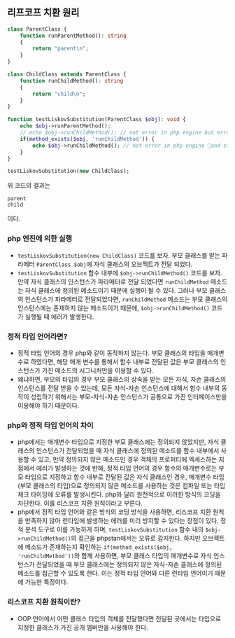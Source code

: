 ## 리프코프 치환 원리
```php
class ParentClass {
    function runParentMethod(): string
    {
        return "parent\n";
    }
}

class ChildClass extends ParentClass {
    function runChildMethod(): string
    {
        return "child\n";
    }
}

function testLiskovSubstitution(ParentClass $obj): void {
    echo $obj->runParentMethod();
    // echo $obj->runChildMethod(); // not error in php engine but error in static analysis
    if(method_exists($obj, 'runChildMethod')) {
        echo $obj->runChildMethod(); // not error in php engine and static analysis
    }
}

testLiskovSubstitution(new ChildClass);
```
위 코드의 결과는
```
parent
child
```
이다.

### php 엔진에 의한 실행
- `testLiskovSubstitution(new ChildClass)` 코드를 보자. 부모 클래스를 받는 파라메터 `ParentClass $obj`에 자식 클래스의 오브젝트가 전달 되었다.
- `testLiskovSubstitution` 함수 내부에 `$obj->runChildMethod()` 코드를 보자. 만약 자식 클래스의 인스턴스가 파라메터로 전달 되었다면 `runChildMethod` 메소드는 자식 클래스에 정의된 메소드이기 때문에 실행이 될 수 있다. 그러나 부모 클래스의 인스턴스가 파라메터로 전달되었다면, `runChildMethod` 메소드는 부모 클래스의 인스턴스에는 존재하지 않는 메소드이기 때문에, `$obj->runChildMethod()` 코드가 실행될 때 에러가 발생한다.

### 정적 타입 언어라면?
- 정적 타입 언어의 경우 php와 같이 동작하지 않는다. 부모 클래스의 타입을 매개변수로 하였다면, 해당 매개 변수를 통해서 함수 내부로 전달된 값은 부모 클래스의 인스턴스가 가진 메소드의 시그니처만을 이용할 수 있다.
- 왜냐하면, 부모의 타입의 경우 부모 클래스의 상속을 받는 모든 자식, 자손 클래스의 인스턴스를 전달 받을 수 있는데, 모든 자식-자손 인스턴스에 대해서 함수 내부의 동작이 성립하기 위해서는 부모-자식-자손 인스턴스가 공통으로 가진 인터페이스만을 이용해야 하기 때문이다.

### php와 정적 타입 언어의 차이
- php에서는 매개변수 타입으로 지정한 부모 클래스에는 정의되지 않았지만, 자식 클래스의 인스턴스가 전달되었을 때 자식 클래스에 정의된 메소드를 함수 내부에서 사용할 수 있고, 만약 정의되지 않은 메소드인 경우 객체의 프로퍼티에 엑세스하는 지점에서 에러가 발생하는 것에 반해, 정적 타입 언어의 경우 함수의 매개변수로는 부모 타입으로 지정하고 함수 내부로 전달된 값은 자식 클래스인 경우, 매개변수 타입(부모 클래스의 타입)으로 정의되지 않은 메소드를 사용하는 것은 컴파일 또는 타입체크 타이밍에 오류를 발생시킨다. php와 달리 원천적으로 이러한 방식의 코딩을 차단한다. 이를 리스코프 치환 원칙이라고 부른다.
- php에서 정적 타입 언어와 같은 방식의 코딩 방식을 사용하면, 리스코프 치환 원칙을 만족하지 않아 런타임에 발생하는 에러를 미리 방지할 수 있다는 장점이 있다. 정적 분석 도구로 이를 가능하게 하며, `testLiskovSubstitution` 함수 내의 `$obj->runChildMethod()`의 접근을 phpstan에서는 오류로 감지한다. 하지만 오브젝트에 메소드가 존재하는지 확인하는 `if(method_exists($obj, 'runChildMethod'))`와 함께 사용하면, 부모 클래스 타입의 매개변수로 자식 인스턴스가 전달되었을 때 부모 클래스에는 정의되지 않은 자식-자손 클래스에 정의된 메소드를 접근할 수 있도록 한다. 이는 정적 타입 언어와 다른 런타임 언어이기 때문에 가능한 특징이다.

### 리스코프 치환 원칙이란?
- OOP 언어에서 어떤 클래스 타입의 객체를 전달했다면 전달된 곳에서는 타입으로 지정한 클래스가 가진 공개 멤버만을 사용해야 한다.
